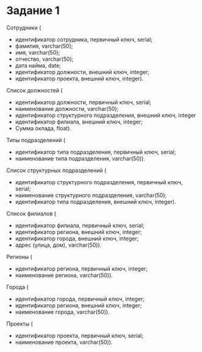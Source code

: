 # Задание 1
Сотрудники (
- идентификатор сотрудника, первичный ключ, serial;
- фамилия, varchar(50);
- имя, varchar(50);
- отчество, varchar(50);
- дата найма, date;
- идентификатор должности, внешний ключ, integer;
- идентификатор проекта, внешний ключ, integer).

Список должностей (
- идентификатор должности, первичный ключ, serial;
- наименование должности, varchar(50);
- идентификатор структурного подразделения, внешний ключ, integer
- идентификатор филиала, внешний ключ, integer;
- Сумма оклада, float).

Типы подразделений (    
- идентификатор типа подразделения, первичный ключ, serial;
- наименование типа подразделения, varchar(50)).

Список структурных подразделений (    
- идентификатор структурного подразделения, первичный ключ, serial;
- наименование структурного подразделения, varchar(50);
- идентификатор типа подразделения, внешний ключ, integer).

Список филиалов (    
- идентификатор филиала, первичный ключ, serial;
- идентификатор региона, внешний ключ, integer;
- идентификатор города, внешний ключ, integer;
- адрес (улица, дом), varchar(50)).

Регионы (
- идентификатор региона, первичный ключ, integer;
- наименование региона, varchar(50)).

Города (
- идентификатор города, первичный ключ, integer;
- идентификатор региона, внешний ключ, integer;
- наименование города, varchar(50)).

Проекты (
- идентификатор проекта, первичный ключ, serial;
- наименование проекта, varchar(50)).
